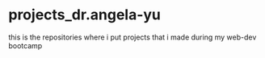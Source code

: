 # projects_dr.angela-yu
this is the repositories where i put projects that i made during my web-dev bootcamp 
